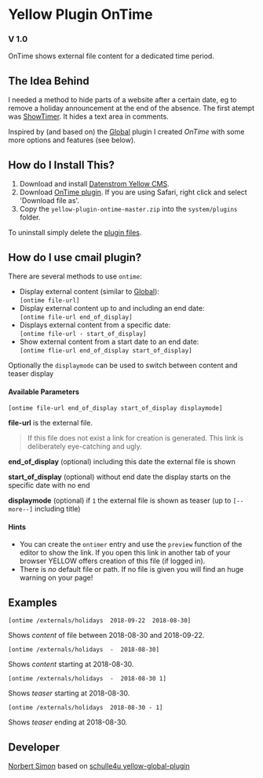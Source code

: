 # Yellow Plugin OnTime 

### V 1.0

OnTime shows external file content for a dedicated time period.

## The Idea Behind

I needed a method to hide parts of a website after a certain date, eg to remove a holiday announcement at the end of the absence. The first atempt was [ShowTimer](https://github.com/BsNoSi/yellow-plugin-showtimer). It hides a text area in comments.

Inspired by (and based on) the [Global](https://github.com/schulle4u/yellow-plugin-global) plugin I created *OnTime* with some more options and features (see below).

## How do I Install This?

1. Download and install [Datenstrom Yellow CMS](https://github.com/datenstrom/yellow/).
2. Download [OnTime plugin](https://github.com/BsNoSi/yellow-plugin-ontime/archive/master.zip ).  If you are using Safari, right click and select 'Download file as'.
3. Copy the `yellow-plugin-ontime-master.zip` into the `system/plugins` folder.
 
To uninstall simply delete the [plugin files](update.ini).

## How do I use cmail plugin?

There are several methods to use `ontime`:

- Display external content (similar to [Global](https://github.com/schulle4u/yellow-plugin-global)):     
 `[ontime file-url]`
 - Display external content up to and including an end date:   
  `[ontime file-url end_of_display]`
- Displays external content from a specific date:     
 `[ontime file-url - start_of_display]`
 - Show external content from a start date to an end date:     
  `[ontime flie-url end_of_display start_of_display]`

Optionally the `displaymode` can be used to switch between content and teaser display

#### Available Parameters

`[ontime file-url end_of_display start_of_display displaymode]`

**file-url** is the external file. 

> If this file does not exist a link for creation is generated. This link is deliberately eye-catching and ugly.

**end_of_display** (optional) including this date the external file is shown

**start_of_display** (optional) without end date the display starts on the specific date with no end

**displaymode** (optional) if `1` the external file is shown as teaser (up to `[--more--]` including title)

#### Hints

- You can create the `ontimer` entry and use the `preview` function of the editor to show the link. If you open this link in another tab of your browser YELLOW offers creation of this file (if logged in).
- There is *no* default file or path. If no file is given you will find an huge warning on your page!

## Examples

`[ontime /externals/holidays  2018-09-22  2018-08-30]`

Shows *content* of file between 2018-08-30 and 2018-09-22.

`[ontime /externals/holidays  -  2018-08-30]`

Shows *content* starting at 2018-08-30.

`[ontime /externals/holidays  -  2018-08-30 1]`

Shows *teaser* starting at 2018-08-30.

`[ontime /externals/holidays  2018-08-30 - 1]`

Shows *teaser* ending at 2018-08-30.

## Developer

[Norbert Simon](https://nosi.de) based on [schulle4u yellow-global-plugin](http://github.com/schulle4u/yellow-plugin-global) 
